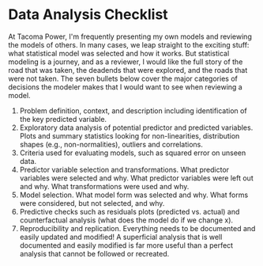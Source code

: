 # Data Analysis Checklist

At Tacoma Power, I'm frequently presenting my own models and reviewing the models of others.  In many cases, we leap straight to the exciting stuff: what statistical model was selected and how it works.  But statistical modeling is a journey, and as a reviewer, I would like the full story of the road that was taken, the deadends that were explored, and the roads that were not taken.  The seven bullets below cover the major categories of decisions the modeler makes that I would want to see when reviewing a model.

1)	Problem definition, context, and description including identification of the key predicted variable.
2)	Exploratory data analysis of potential predictor and predicted variables.  Plots and summary statistics looking for non-linearities, distribution shapes (e.g., non-normalities), outliers and correlations.  
3)	Criteria used for evaluating models, such as squared error on unseen data.    
4)	Predictor variable selection and transformations. What predictor variables were selected and why.  What predictor variables were left out and why.  What transformations were used and why.  
5)	Model selection.  What model form was selected and why.  What forms were considered, but not selected, and why.
6)	Predictive checks such as residuals plots (predicted vs. actual) and counterfactual analysis (what does the model do if we change x).  
7)	Reproducibility and replication.  Everything needs to be documented and easily updated and modified!  A superficial analysis that is well documented and easily modified is far more useful than a perfect analysis that cannot be followed or recreated.      

